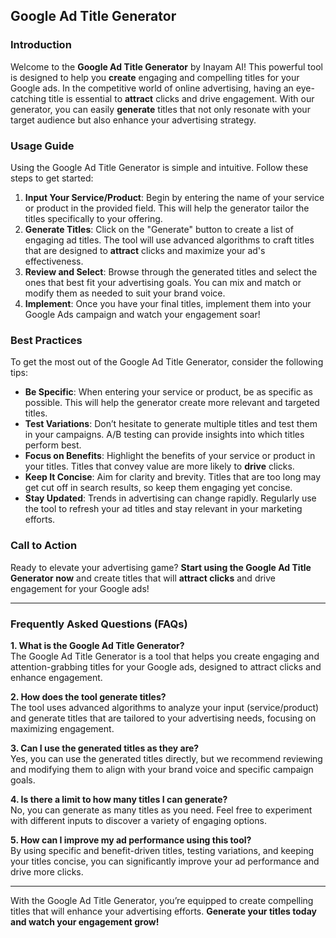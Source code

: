 ## Google Ad Title Generator

### Introduction
Welcome to the **Google Ad Title Generator** by Inayam AI! This powerful tool is designed to help you **create** engaging and compelling titles for your Google ads. In the competitive world of online advertising, having an eye-catching title is essential to **attract** clicks and drive engagement. With our generator, you can easily **generate** titles that not only resonate with your target audience but also enhance your advertising strategy.

### Usage Guide
Using the Google Ad Title Generator is simple and intuitive. Follow these steps to get started:

1. **Input Your Service/Product**: Begin by entering the name of your service or product in the provided field. This will help the generator tailor the titles specifically to your offering.
2. **Generate Titles**: Click on the "Generate" button to create a list of engaging ad titles. The tool will use advanced algorithms to craft titles that are designed to **attract** clicks and maximize your ad's effectiveness.
3. **Review and Select**: Browse through the generated titles and select the ones that best fit your advertising goals. You can mix and match or modify them as needed to suit your brand voice.
4. **Implement**: Once you have your final titles, implement them into your Google Ads campaign and watch your engagement soar!

### Best Practices
To get the most out of the Google Ad Title Generator, consider the following tips:

- **Be Specific**: When entering your service or product, be as specific as possible. This will help the generator create more relevant and targeted titles.
- **Test Variations**: Don’t hesitate to generate multiple titles and test them in your campaigns. A/B testing can provide insights into which titles perform best.
- **Focus on Benefits**: Highlight the benefits of your service or product in your titles. Titles that convey value are more likely to **drive** clicks.
- **Keep It Concise**: Aim for clarity and brevity. Titles that are too long may get cut off in search results, so keep them engaging yet concise.
- **Stay Updated**: Trends in advertising can change rapidly. Regularly use the tool to refresh your ad titles and stay relevant in your marketing efforts.

### Call to Action
Ready to elevate your advertising game? **Start using the Google Ad Title Generator now** and create titles that will **attract clicks** and drive engagement for your Google ads!

---

### Frequently Asked Questions (FAQs)

**1. What is the Google Ad Title Generator?**  
The Google Ad Title Generator is a tool that helps you create engaging and attention-grabbing titles for your Google ads, designed to attract clicks and enhance engagement.

**2. How does the tool generate titles?**  
The tool uses advanced algorithms to analyze your input (service/product) and generate titles that are tailored to your advertising needs, focusing on maximizing engagement.

**3. Can I use the generated titles as they are?**  
Yes, you can use the generated titles directly, but we recommend reviewing and modifying them to align with your brand voice and specific campaign goals.

**4. Is there a limit to how many titles I can generate?**  
No, you can generate as many titles as you need. Feel free to experiment with different inputs to discover a variety of engaging options.

**5. How can I improve my ad performance using this tool?**  
By using specific and benefit-driven titles, testing variations, and keeping your titles concise, you can significantly improve your ad performance and drive more clicks.

---

With the Google Ad Title Generator, you’re equipped to create compelling titles that will enhance your advertising efforts. **Generate your titles today and watch your engagement grow!**